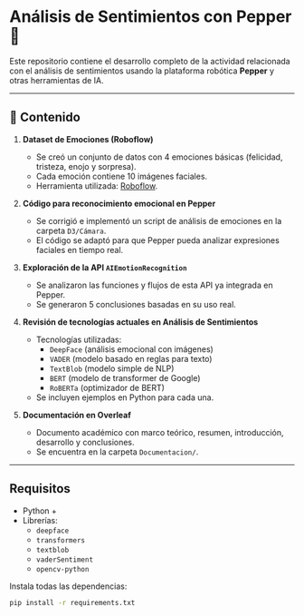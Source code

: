 # Análisis de Sentimientos con Pepper 🤖

Este repositorio contiene el desarrollo completo de la actividad relacionada con el análisis de sentimientos usando la plataforma robótica **Pepper** y otras herramientas de IA.

---

## 📌 Contenido

1. **Dataset de Emociones (Roboflow)**
   - Se creó un conjunto de datos con 4 emociones básicas (felicidad, tristeza, enojo y sorpresa).
   - Cada emoción contiene 10 imágenes faciales.
   - Herramienta utilizada: [Roboflow](https://roboflow.com/).

2. **Código para reconocimiento emocional en Pepper**
   - Se corrigió e implementó un script de análisis de emociones en la carpeta `D3/Cámara`.
   - El código se adaptó para que Pepper pueda analizar expresiones faciales en tiempo real.

3. **Exploración de la API `AIEmotionRecognition`**
   - Se analizaron las funciones y flujos de esta API ya integrada en Pepper.
   - Se generaron 5 conclusiones basadas en su uso real.

4. **Revisión de tecnologías actuales en Análisis de Sentimientos**
   - Tecnologías utilizadas:
     - `DeepFace` (análisis emocional con imágenes)
     - `VADER` (modelo basado en reglas para texto)
     - `TextBlob` (modelo simple de NLP)
     - `BERT` (modelo de transformer de Google)
     - `RoBERTa` (optimizador de BERT)
   - Se incluyen ejemplos en Python para cada una.

5. **Documentación en Overleaf**
   - Documento académico con marco teórico, resumen, introducción, desarrollo y conclusiones.
   - Se encuentra en la carpeta `Documentacion/`.

---

##  Requisitos

- Python +
- Librerías:
  - `deepface`
  - `transformers`
  - `textblob`
  - `vaderSentiment`
  - `opencv-python`

Instala todas las dependencias:
```bash
pip install -r requirements.txt
